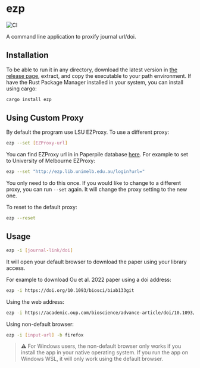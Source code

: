 # ezp

![CI](https://github.com/hhandika/ezp/workflows/CI/badge.svg)

A command line application to proxify journal url/doi.

## Installation

To be able to run it in any directory, download the latest version in [the release page](https://github.com/hhandika/ezp/releases), extract, and copy the executable to your path environment. If have the Rust Package Manager installed in your system, you can install using cargo:

```Bash
cargo install ezp
```

## Using Custom Proxy

By default the program use LSU EZProxy. To use a different proxy:

```Bash
ezp --set [EZProxy-url]
```

You can find EZProxy url in in Paperpile database [here](https://paperpile.com/guides/proxy-list/). For example to set to University of Melbourne EZProxy:

```Bash
ezp --set "http://ezp.lib.unimelb.edu.au/login?url="
```

You only need to do this once. If you would like to change to a different proxy, you can run `--set` again. It will change the proxy setting to the new one.

To reset to the default proxy:

```Bash
ezp --reset
```

## Usage

```Bash
ezp -i [journal-link/doi]
```

It will open your default browser to download the paper using your library access.

For example to download Ou et al. 2022 paper using a doi address:

```Bash
ezp -i https://doi.org/10.1093/biosci/biab133git 
```

Using the web address:

```Bash
ezp -i https://academic.oup.com/bioscience/advance-article/doi/10.1093/biosci/biab133/6482999
```

Using non-default browser:

```Bash
ezp -i [input-url] -b firefox
```

> :warning: For Windows users, the non-default browser only works if you install the app in your native operating system. If you run the app on Windows WSL, it will only work using the default browser.
